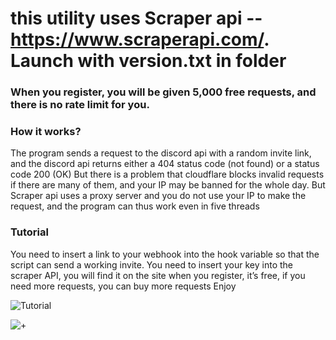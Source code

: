 
# this utility uses Scraper api -- https://www.scraperapi.com/. Launch with version.txt in folder
### When you register, you will be given 5,000 free requests, and there is no rate limit for you.


### How it works?
The program sends a request to the discord api with a random invite link, and the discord api returns either a 404 status code (not found) or a status code 200 (OK)
But there is a problem that cloudflare blocks invalid requests if there are many of them, and your IP may be banned for the whole day. But Scraper api uses a proxy server and you do not use your IP to make the request, and the program can thus work even in five threads



### Tutorial
You need to insert a link to your webhook into the hook variable so that the script can send a working invite. You need to insert your key into the scraper API, you will find it on the site when you register, it’s free, if you need more requests, you can buy more requests
Enjoy

![Tutorial](https://cdn.discordapp.com/attachments/1194739385787224175/1201105898936991774/Screenshot_2024-01-28_125510.png?ex=65c89c09&is=65b62709&hm=be88d259bb766886544dc567c240cda18acf059cf34607102ca6b0f069de81a5&)

![+](https://cdn.discordapp.com/attachments/1194739385787224175/1201105899255771156/Screenshot_2024-01-28_130431.png?ex=65c89c09&is=65b62709&hm=9feab4d72fc5c0f7b4b8cb98509b76bd170db1127e6bd8a3ab34567f290c090f&)
